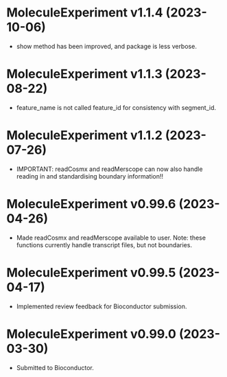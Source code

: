 # MoleculeExperiment v1.1.4 (2023-10-06)
+ show method has been improved, and package is less verbose.

# MoleculeExperiment v1.1.3 (2023-08-22)
+ feature_name is not called feature_id for consistency with segment_id.

# MoleculeExperiment v1.1.2 (2023-07-26)
+ IMPORTANT: readCosmx and readMerscope can now also handle reading in and standardising boundary information!!

# MoleculeExperiment v0.99.6 (2023-04-26)
+ Made readCosmx and readMerscope available to user. Note: these functions 
currently handle transcript files, but not boundaries.

# MoleculeExperiment v0.99.5 (2023-04-17)
+ Implemented review feedback for Bioconductor submission.

# MoleculeExperiment v0.99.0 (2023-03-30)
+ Submitted to Bioconductor.
